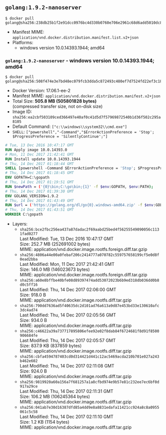 ## `golang:1.9.2-nanoserver`

```console
$ docker pull golang@sha256:238db25b1f2e91dcc0976bc4d330b0760e706e2961c68d6add5010dc852b416e
```

-	Manifest MIME: `application/vnd.docker.distribution.manifest.list.v2+json`
-	Platforms:
	-	windows version 10.0.14393.1944; amd64

### `golang:1.9.2-nanoserver` - windows version 10.0.14393.1944; amd64

```console
$ docker pull golang@sha256:508f474e3e7bd48ec079fcb3dda5c872493c480ef7d7524fd22ef3c18f410f06
```

-	Docker Version: 17.06.1-ee-2
-	Manifest MIME: `application/vnd.docker.distribution.manifest.v2+json`
-	Total Size: **505.8 MB (505801828 bytes)**  
	(compressed transfer size, not on-disk size)
-	Image ID: `sha256:ea2cbf503109ced366497e40af0c41d5d7f57969872540b1d36f502c295a8105`
-	Default Command: `["c:\\windows\\system32\\cmd.exe"]`
-	`SHELL`: `["powershell","-Command","$ErrorActionPreference = 'Stop'; $ProgressPreference = 'SilentlyContinue';"]`

```dockerfile
# Tue, 13 Dec 2016 10:47:17 GMT
RUN Apply image 10.0.14393.0
# Mon, 11 Dec 2017 21:42:41 GMT
RUN Install update 10.0.14393.1944
# Thu, 14 Dec 2017 01:18:44 GMT
SHELL [powershell -Command $ErrorActionPreference = 'Stop'; $ProgressPreference = 'SilentlyContinue';]
# Thu, 14 Dec 2017 01:18:45 GMT
ENV GOPATH=C:\gopath
# Thu, 14 Dec 2017 01:19:51 GMT
RUN $newPath = ('{0}\bin;C:\go\bin;{1}' -f $env:GOPATH, $env:PATH); 	Write-Host ('Updating PATH: {0}' -f $newPath); 	setx /M PATH $newPath;
# Thu, 14 Dec 2017 01:39:30 GMT
ENV GOLANG_VERSION=1.9.2
# Thu, 14 Dec 2017 01:43:49 GMT
RUN $url = ('https://golang.org/dl/go{0}.windows-amd64.zip' -f $env:GOLANG_VERSION); 	Write-Host ('Downloading {0} ...' -f $url); 	Invoke-WebRequest -Uri $url -OutFile 'go.zip'; 		$sha256 = '682ec3626a9c45b657c2456e35cadad119057408d37f334c6c24d88389c2164c'; 	Write-Host ('Verifying sha256 ({0}) ...' -f $sha256); 	if ((Get-FileHash go.zip -Algorithm sha256).Hash -ne $sha256) { 		Write-Host 'FAILED!'; 		exit 1; 	}; 		Write-Host 'Expanding ...'; 	Expand-Archive go.zip -DestinationPath C:\; 		Write-Host 'Verifying install ("go version") ...'; 	go version; 		Write-Host 'Removing ...'; 	Remove-Item go.zip -Force; 		Write-Host 'Complete.';
# Thu, 14 Dec 2017 01:43:51 GMT
WORKDIR C:\gopath
```

-	Layers:
	-	`sha256:bce2fbc256ea437a87dadac2f69aabd25bed4f56255549090056c1131fad0277`  
		Last Modified: Tue, 13 Dec 2016 10:47:17 GMT  
		Size: 252.7 MB (252691002 bytes)  
		MIME: application/vnd.docker.image.rootfs.foreign.diff.tar.gzip
	-	`sha256:4806a44e00a0febaf206c2414777a070782c559757658199cf5e0d8f0ead2bba`  
		Last Modified: Mon, 11 Dec 2017 21:42:41 GMT  
		Size: 146.0 MB (146023673 bytes)  
		MIME: application/vnd.docker.image.rootfs.foreign.diff.tar.gzip
	-	`sha256:a60e8bffbe40bfe08d89397474add53072023b6b9ed318db036dd0b8d0c5ff16`  
		Last Modified: Thu, 14 Dec 2017 02:06:00 GMT  
		Size: 918.0 B  
		MIME: application/vnd.docker.image.rootfs.diff.tar.gzip
	-	`sha256:790dd7636ad5f40635dc2d101ad76a613a9d87e453bd33e130610afc3dc4ad74`  
		Last Modified: Thu, 14 Dec 2017 02:05:56 GMT  
		Size: 934.0 B  
		MIME: application/vnd.docker.image.rootfs.diff.tar.gzip
	-	`sha256:c46622a39a737717895806efee92e02f8dab84f6724681f8d91f8500906684fe`  
		Last Modified: Thu, 14 Dec 2017 02:05:57 GMT  
		Size: 837.9 KB (837859 bytes)  
		MIME: application/vnd.docker.image.rootfs.diff.tar.gzip
	-	`sha256:cbfa4594787403cd0d314421d441c12ac5469acda210b701e027a243b462e602`  
		Last Modified: Thu, 14 Dec 2017 02:11:08 GMT  
		Size: 924.0 B  
		MIME: application/vnd.docker.image.rootfs.diff.tar.gzip
	-	`sha256:9819920a60a156a7f681257a1a8cfbd974e9b57e81c232ee7ec6bf0d917a29ce`  
		Last Modified: Thu, 14 Dec 2017 02:11:31 GMT  
		Size: 106.2 MB (106245364 bytes)  
		MIME: application/vnd.docker.image.rootfs.diff.tar.gzip
	-	`sha256:041ab7e30d16387dfd85a4dd9e8a8831edafa11421cc924a8c8a0955061c5c58`  
		Last Modified: Thu, 14 Dec 2017 02:11:10 GMT  
		Size: 1.2 KB (1154 bytes)  
		MIME: application/vnd.docker.image.rootfs.diff.tar.gzip
